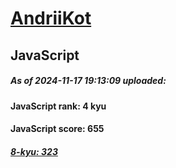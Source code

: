 # [AndriiKot](https://www.codewars.com/users/AndriiKot) 
## JavaScript

##### As of 2024-11-17 19:13:09 uploaded:

#### JavaScript rank: 4 kyu

#### JavaScript score: 655

##### [8-kyu: 323](https://github.com/AndriiKot/JavaScript__CodeWars/tree/main/kyu-8)

